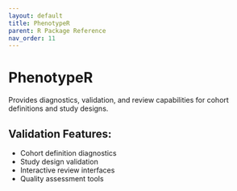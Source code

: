 ```yaml
---
layout: default
title: PhenotypeR
parent: R Package Reference
nav_order: 11
---
```


# PhenotypeR

Provides diagnostics, validation, and review capabilities for cohort definitions and study designs.

## Validation Features:

- Cohort definition diagnostics
- Study design validation
- Interactive review interfaces
- Quality assessment tools
